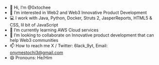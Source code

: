 - 👋 Hi, I’m @0xtochee
- 👀 I’m interested in Web2 and Web3 Innovative Product Development
- 💻 I work with Java, Python, Docker, Struts 2, JasperReports, HTML5 & CSS, lil bit of JavaScript
- 🌱 I’m currently learning AWS Cloud services
- 💞️ I’m looking to collaborate on Innovative product development that can help Web3 communities
- 📫 How to reach me X / Twitter: 6lack_9yt, Email: onymestochi3@gmail.com
- 😄 Pronouns: He/Him
